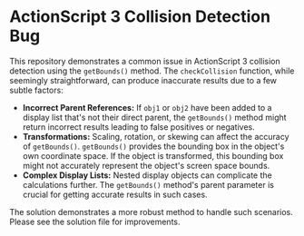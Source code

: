 # ActionScript 3 Collision Detection Bug

This repository demonstrates a common issue in ActionScript 3 collision detection using the `getBounds()` method. The `checkCollision` function, while seemingly straightforward, can produce inaccurate results due to a few subtle factors:

* **Incorrect Parent References:** If `obj1` or `obj2` have been added to a display list that's not their direct parent, the `getBounds()` method might return incorrect results leading to false positives or negatives.
* **Transformations:** Scaling, rotation, or skewing can affect the accuracy of `getBounds()`.  `getBounds()` provides the bounding box in the object's own coordinate space. If the object is transformed, this bounding box might not accurately represent the object's screen space bounds.
* **Complex Display Lists:**  Nested display objects can complicate the calculations further.  The `getBounds()` method's parent parameter is crucial for getting accurate results in such cases. 

The solution demonstrates a more robust method to handle such scenarios. Please see the solution file for improvements.